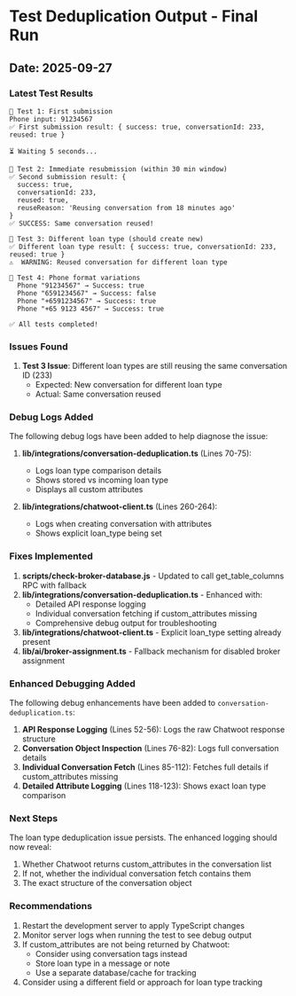 # Test Deduplication Output - Final Run

## Date: 2025-09-27

### Latest Test Results

```
🧪 Test 1: First submission
Phone input: 91234567
✅ First submission result: { success: true, conversationId: 233, reused: true }

⏳ Waiting 5 seconds...

🧪 Test 2: Immediate resubmission (within 30 min window)
✅ Second submission result: {
  success: true,
  conversationId: 233,
  reused: true,
  reuseReason: 'Reusing conversation from 18 minutes ago'
}
✅ SUCCESS: Same conversation reused!

🧪 Test 3: Different loan type (should create new)
✅ Different loan type result: { success: true, conversationId: 233, reused: true }
⚠️  WARNING: Reused conversation for different loan type

🧪 Test 4: Phone format variations
  Phone "91234567" → Success: true
  Phone "6591234567" → Success: false
  Phone "+6591234567" → Success: true
  Phone "+65 9123 4567" → Success: true

✅ All tests completed!
```

### Issues Found

1. **Test 3 Issue**: Different loan types are still reusing the same conversation ID (233)
   - Expected: New conversation for different loan type
   - Actual: Same conversation reused

### Debug Logs Added

The following debug logs have been added to help diagnose the issue:

1. **lib/integrations/conversation-deduplication.ts** (Lines 70-75):
   - Logs loan type comparison details
   - Shows stored vs incoming loan type
   - Displays all custom attributes

2. **lib/integrations/chatwoot-client.ts** (Lines 260-264):
   - Logs when creating conversation with attributes
   - Shows explicit loan_type being set

### Fixes Implemented

1. **scripts/check-broker-database.js** - Updated to call get_table_columns RPC with fallback
2. **lib/integrations/conversation-deduplication.ts** - Enhanced with:
   - Detailed API response logging
   - Individual conversation fetching if custom_attributes missing
   - Comprehensive debug output for troubleshooting
3. **lib/integrations/chatwoot-client.ts** - Explicit loan_type setting already present
4. **lib/ai/broker-assignment.ts** - Fallback mechanism for disabled broker assignment

### Enhanced Debugging Added

The following debug enhancements have been added to `conversation-deduplication.ts`:

1. **API Response Logging** (Lines 52-56): Logs the raw Chatwoot response structure
2. **Conversation Object Inspection** (Lines 76-82): Logs full conversation details
3. **Individual Conversation Fetch** (Lines 85-112): Fetches full details if custom_attributes missing
4. **Detailed Attribute Logging** (Lines 118-123): Shows exact loan type comparison

### Next Steps

The loan type deduplication issue persists. The enhanced logging should now reveal:

1. Whether Chatwoot returns custom_attributes in the conversation list
2. If not, whether the individual conversation fetch contains them
3. The exact structure of the conversation object

### Recommendations

1. Restart the development server to apply TypeScript changes
2. Monitor server logs when running the test to see debug output
3. If custom_attributes are not being returned by Chatwoot:
   - Consider using conversation tags instead
   - Store loan type in a message or note
   - Use a separate database/cache for tracking
4. Consider using a different field or approach for loan type tracking